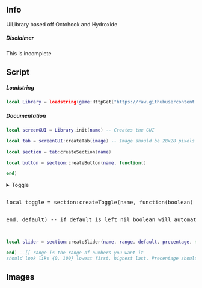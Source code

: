 ## Info
UiLibrary based off Octohook and Hydroxide
##### Disclaimer
This is incomplete
## Script
##### Loadstring
```Lua
local Library = loadstring(game:HttpGet("https://raw.githubusercontent.com/DiabloPro/UiLibrary/main/Main.lua"))()
```
##### Documentation
```Lua
local screenGUI = Library.init(name) -- Creates the GUI

local tab = screenGUI:createTab(image) -- Image should be 28x28 pixels

local section = tab:createSection(name)

local button = section:createButton(name, function()

end)


```
<details>
  <summary>Toggle
    <pre> 
local toggle = section:createToggle(name, function(boolean)
<p></p>
end, default) -- if default is left nil boolean will automatically start as false
    </pre>
  </summary>
    <pre lang="lua">
toggle:createSlider(name, range, default, precentage, function(value)

end) -- creates slider under the toggle
<br></br>
toggle:createBind() -- lets you keybind the toggle
<p></p>
toggle:setBind()
<p></p>
toggle:getBind() -- returns nil if no bind
<p></p>
Library:setKeybindBlacklist(blacklist) -- blacklist should be a table like {"W","A","S","D"} (global)
<p></p>
Library:addKeybindBlacklist(keys) -- should also be a table adds values to blacklist
<p></p>
Library:removeKeybindBlacklist(keys) -- same as previous
  </pre>
</details>


```Lua
local slider = section:createSlider(name, range, default, precentage, function(value)

end) --[[ range is the range of numbers you want it 
should look like {0, 100} lowest first, highest last. Precentage should be true or false ]]--
```

## Images
